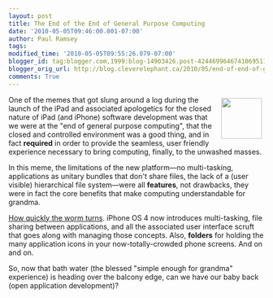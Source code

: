 ```yaml
---
layout: post
title: The End of the End of General Purpose Computing
date: '2010-05-05T09:46:00.001-07:00'
author: Paul Ramsey
tags: 
modified_time: '2010-05-05T09:55:26.079-07:00'
blogger_id: tag:blogger.com,1999:blog-14903426.post-4244699646741069511
blogger_orig_url: http://blog.cleverelephant.ca/2010/05/end-of-end-of-general-purpose-computing.html
comments: True
---
```


<img src="http://www.mypersonalgps.com/Icons/Iphone%20Icon.jpg" style="float:right;width:80px; padding:5px;"/>One of the memes that got slung around a log during the launch of the iPad and associated apologetics for the closed nature of iPad (and iPhone) software development was that we were at the "end of general purpose computing", that the closed and controlled environment was a good thing, and in fact **required** in order to provide the seamless, user friendly experience necessary to bring computing, finally, to the unwashed masses.

In this meme, the limitations of the new platform&mdash;no multi-tasking, applications as unitary bundles that don't share files, the lack of a (user visible) hierarchical file system&mdash;were all **features**, not drawbacks, they were in fact the core benefits that make computing understandable for grandma.

[How quickly the worm turns](http://www.macrumors.com/2010/05/05/more-new-iphone-os-4-features-file-sharing-app-closing/). iPhone OS 4 now introduces multi-tasking, file sharing between applications, and all the associated user interface scruft that goes along with managing those concepts.  Also, **folders** for holding the many application icons in your now-totally-crowded phone screens. And on and on. 

So, now that bath water (the blessed "simple enough for grandma" experience) is heading over the balcony edge, can we have our baby back (open application development)? 

